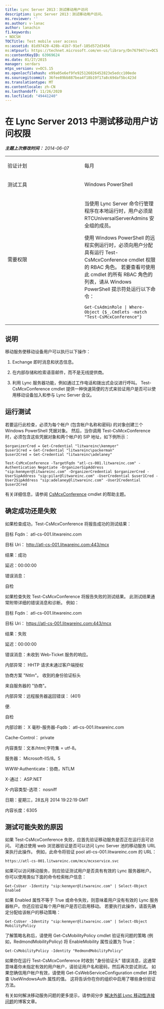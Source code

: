 ```yaml
---
title: Lync Server 2013：测试移动用户访问
description: Lync Server 2013：测试移动用户访问。
ms.reviewer: ''
ms.author: v-lanac
author: lanachin
f1.keywords:
- NOCSH
TOCTitle: Test mobile user access
ms:assetid: 81d97420-428b-41b7-91ef-185d572d3456
ms:mtpsurl: https://technet.microsoft.com/en-us/library/Dn767947(v=OCS.15)
ms:contentKeyID: 63969624
ms.date: 01/27/2015
manager: serdars
mtps_version: v=OCS.15
ms.openlocfilehash: e99a05e6ef9fe925126026452823e5edcc100ede
ms.sourcegitcommit: 36fee89bb887bea4f18b19f17a8c69daf5bc423d
ms.translationtype: MT
ms.contentlocale: zh-CN
ms.lasthandoff: 11/26/2020
ms.locfileid: "49441240"
---
```

# <a name="test-mobile-user-access-in-lync-server-2013"></a>在 Lync Server 2013 中测试移动用户访问权限

<div data-xmlns="http://www.w3.org/1999/xhtml">

<div class="topic" data-xmlns="http://www.w3.org/1999/xhtml" data-msxsl="urn:schemas-microsoft-com:xslt" data-cs="https://msdn.microsoft.com/">

<div data-asp="https://msdn2.microsoft.com/asp">



</div>

<div id="mainSection">

<div id="mainBody">

<span> </span>

_**主题上次修改时间：** 2014-06-07_


<table>
<colgroup>
<col style="width: 50%" />
<col style="width: 50%" />
</colgroup>
<tbody>
<tr class="odd">
<td><p>验证计划</p></td>
<td><p>每月</p></td>
</tr>
<tr class="even">
<td><p>测试工具</p></td>
<td><p>Windows PowerShell</p></td>
</tr>
<tr class="odd">
<td><p>需要权限</p></td>
<td><p>当使用 Lync Server 命令行管理程序在本地运行时，用户必须是 RTCUniversalServerAdmins 安全组的成员。</p>
<p>使用 Windows PowerShell 的远程实例运行时，必须向用户分配具有运行 Test-CsMcxConference cmdlet 权限的 RBAC 角色。 若要查看可使用此 cmdlet 的所有 RBAC 角色的列表，请从 Windows PowerShell 提示符处运行以下命令：</p>
<pre><code>Get-CsAdminRole | Where-Object {$_.Cmdlets -match &quot;Test-CsMcxConference&quot;}</code></pre></td>
</tr>
</tbody>
</table>


<div>

## <a name="description"></a>说明

移动服务使移动设备用户可以执行以下操作：

1.  Exchange 即时消息和状态信息。

2.  在内部存储和检索语音邮件，而不是无线提供商。

3.  利用 Lync 服务器功能，例如通过工作电话和拨出式会议进行呼叫。 Test-CsMcxConference cmdlet 提供一种快速简便的方式来验证用户是否可以使用移动设备加入和参与 Lync Server 会议。

</div>

<div>

## <a name="running-the-test"></a>运行测试

若要运行此检查，必须为每个帐户 (包含帐户名称和密码) 的对象创建三个 Windows PowerShell 凭据对象。 然后，当你调用 Test-CsMcxConference 时，必须包含这些凭据对象和两个帐户的 SIP 地址，如下例所示：

    $organizerCred = Get-Credential "litwareinc\kenmyer"
    $user1Cred = Get-Credential "litwareinc\packerman"
    $user2Cred = Get-Credential "litwareinc\adelaney"
    
    Test-CsMcxConference -TargetFqdn "atl-cs-001.litwareinc.com" -Authentication Negotiate -OrganizerSipAddress "sip:kenmyer@litwareinc.com" -OrganizerCredential $organizerCred -UserSipAddress "sip:pilar@litwareinc.com" -UserCredential $user1Cred -User2SipAddress "sip:adelaney@litwareinc.com" -User2Credential $user2Cred

有关详细信息，请参阅 [CsMcxConference](https://docs.microsoft.com/powershell/module/skype/Test-CsMcxConference) cmdlet 的帮助主题。

</div>

<div>

## <a name="determining-success-or-failure"></a>确定成功还是失败

如果检查成功，Test-CsMcxConference 将报告成功的测试结果：

目标 Fqdn： atl-cs-001.litwareinc.com

目标 Uri： http://atl-cs-001.litwareinc.com:443/mcx

结果：成功

延迟：00:00:00

错误消息：

自检

如果检查失败 Test-CsMcxConference 将报告失败的测试结果。 此测试结果通常附带详细的错误消息和诊断。 例如：

目标 Fqdn： atl-cs-001.litwareinc.com

目标 Uri： https://atl-cs-001.litwareinc.com:443/mcx

结果：失败

延迟：00:00:00

错误消息：未收到 Web-Ticket 服务的响应。

内部异常： HHTP 请求未通过客户端授权

协商方案 "Ntlm"。 收到的身份验证标头

来自服务器的 "协商"。

内部异常：远程服务器返回错误： (401) 

便.

自检

内部诊断： X 毫秒-服务器-Fqdb： atl-cs-001.litwareinc.com

Cache-Control： private

内容类型：文本/html;字符集 = utf-8。

服务器： Microsoft-IIS/8。5

WWW-Authenticate：协商，NTLM

X-通过： ASP.NET

X-内容类型-选项： nosniff

日期：星期三，28五月 2014 19:22:19 GMT

内容长度：6305

</div>

<div>

## <a name="reasons-why-the-test-might-have-failed"></a>测试可能失败的原因

如果 Test-CsMcxConference 失败，应首先验证移动服务是否正在运行且可访问。 可通过使用 web 浏览器验证是否可以访问 Lync Server 池的移动服务 URL 来执行此操作。 例如，此命令将验证 pool atl-cs-001.litwareinc.com 的 URL：

`https://atl-cs-001.litwareinc.com/mcx/mcxservice.svc`

如果可以访问移动服务，则应验证测试用户是否具有有效的 Lync 服务器帐户。 你可以使用类似下面的命令检索帐户信息：

    Get-CsUser -Identity "sip:kenmyer@litwareinc.com" | Select-Object Enabled

如果 Enabled 属性不等于 True 或命令失败，则意味着用户没有有效的 Lync 服务器帐户。你还应验证每个用户帐户是否已启用移动。 若要执行此操作，请首先确定分配给该帐户的移动策略：

    Get-CsUser -Identity "sip:kenmyer@litwareinc.com" | Select-Object MobilityPolicy

了解策略名称后，请使用 Get-CsMobilityPolicy cmdlet 验证有问题的策略 (例如，RedmondMobilityPolicy) 将 EnableMobility 属性设置为 True：

    Get-CsMobilityPolicy -Identity "RedmondMobilityPolicy"

如果你在运行 Test-CsMcxConference 时收到 "身份验证头" 错误消息，这通常意味着你未指定有效的用户帐户，请验证用户名和密码，然后再次尝试测试。 如果您确信用户帐户有效，请使用 Get-CsWebServiceConfiguration cmdlet 并检查 UseWindowsAuth 属性的值。 这将告诉你在你的组织中启用了哪些身份验证方法。

有关如何解决移动服务问题的更多提示，请参阅分步 [解决外部 Lync 移动性连接问题](https://blogs.technet.com/b/nexthop/archive/2012/02/21/troubleshooting-external-lync-mobility-connectivity-issues-step-by-step.aspx)的博客文章。

</div>

</div>

<span> </span>

</div>

</div>

</div>

